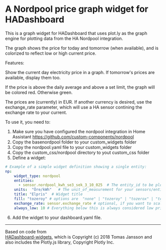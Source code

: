 # A Nordpool price graph widget for HADashboard

This is a graph widget for HADashboard that uses plot.ly as the graph engine for plotting data from the HA Nordpool integration.

The graph shows the price for today and tomorrow (when available), and is colorized to reflect low or high current price.

Features:

Show the current day electricity price in a graph. If tomorrow's prices are available, display them too.

If the price is above the daily average and above a set limit, the graph will be colored red. Otherwise green.

The prices are (currently) in EUR. If another currency is desired, use the exchange_rate parameter, which will use a HA sensor contining the exchange rate to your current. 

To use it, you need to:
1. Make sure you have configured the nordpool integration in Home Assistant https://github.com/custom-components/nordpool
2. Copy the basenordpool folder to your custom_widgets folder
3. Copy the nordpool.yaml file to your custom_widgets folder
4. Copy the custom_css/nordpool directory to yout custom_css folder 
5. Define a widget:
````yaml
# Example of a simple widget definition showing a single entity:
np:
    widget_type: nordpool
    entities:
      - sensor.nordpool_kwh_se3_sek_3_10_025  # The entity_id to be plotted.
    units:  "Öre/kWh"   # The unit_of_measurement for your sensors/entities
    title: "Elpris"  # Widget title
    fill: "tozeroy" # options are  "none" | "tozeroy" | "tozerox" | "tonexty" | "tonextx" | "toself" 
    exchange_rate: sensor.exchange_rate # optional, if you want to scale the price with a currency exchange rate
    always_low: 10 # Everything below this is always considered low price
````

6. Add the widget to your dashboard.yaml file. 

---
Based on code from  
[HADashboard-widgets](https://github.com/tjntomas/HADashboard-widgets), which is Copyright (c) 2018 Tomas Jansson and also includes the Plotly.js library, Copyright Plotly Inc.